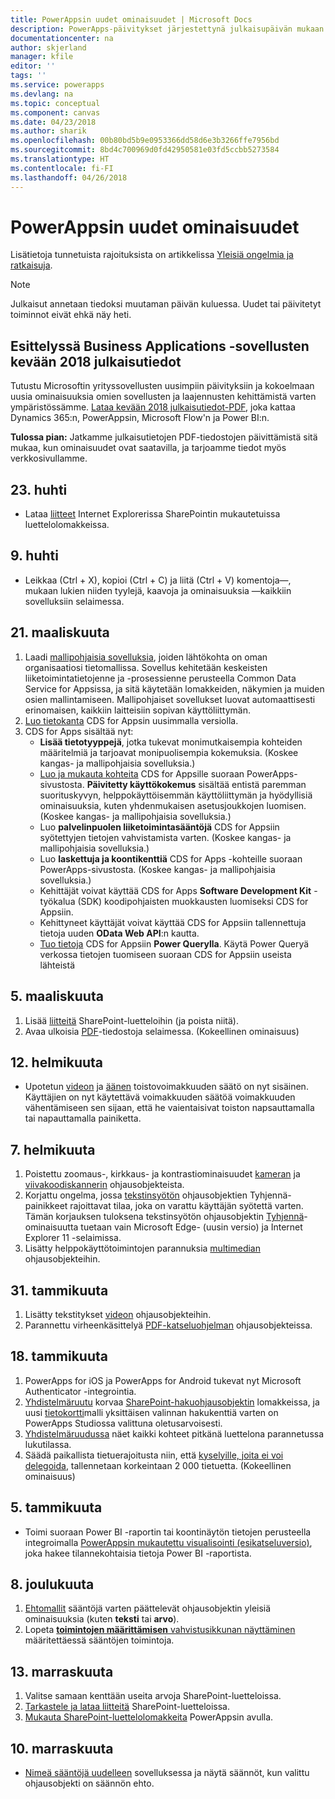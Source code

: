 ```yaml
---
title: PowerAppsin uudet ominaisuudet | Microsoft Docs
description: PowerApps-päivitykset järjestettynä julkaisupäivän mukaan
documentationcenter: na
author: skjerland
manager: kfile
editor: ''
tags: ''
ms.service: powerapps
ms.devlang: na
ms.topic: conceptual
ms.component: canvas
ms.date: 04/23/2018
ms.author: sharik
ms.openlocfilehash: 00b80bd5b9e0953366dd58d6e3b3266ffe7956bd
ms.sourcegitcommit: 8bd4c700969d0fd42950581e03fd5ccbb5273584
ms.translationtype: HT
ms.contentlocale: fi-FI
ms.lasthandoff: 04/26/2018
---
```

# <a name="whats-new-in-powerapps"></a>PowerAppsin uudet ominaisuudet
Lisätietoja tunnetuista rajoituksista on artikkelissa [Yleisiä ongelmia ja ratkaisuja](common-issues-and-resolutions.md).


> [!NOTE]
> Julkaisut annetaan tiedoksi muutaman päivän kuluessa. Uudet tai päivitetyt toiminnot eivät ehkä näy heti.

## <a name="announcing-the-business-applications-spring-18-release-notes"></a>Esittelyssä Business Applications -sovellusten kevään 2018 julkaisutiedot

Tutustu Microsoftin yrityssovellusten uusimpiin päivityksiin ja kokoelmaan uusia ominaisuuksia omien sovellusten ja laajennusten kehittämistä varten ympäristössämme. [Lataa kevään 2018 julkaisutiedot-PDF](https://aka.ms/businessappsreleasenotes), joka kattaa Dynamics 365:n, PowerAppsin, Microsoft Flow'n ja Power BI:n.

**Tulossa pian:** Jatkamme julkaisutietojen PDF-tiedostojen päivittämistä sitä mukaa, kun ominaisuudet ovat saatavilla, ja tarjoamme tiedot myös verkkosivullamme.

## <a name="apr-23"></a>23. huhti
* Lataa [liitteet](controls/control-attachments.md) Internet Explorerissa SharePointin mukautetuissa luettelolomakkeissa.

## <a name="apr-9"></a>9. huhti
* Leikkaa (Ctrl + X), kopioi (Ctrl + C) ja liitä (Ctrl + V) komentoja&mdash;, mukaan lukien niiden tyylejä, kaavoja ja ominaisuuksia &mdash;kaikkiin sovelluksiin selaimessa.

## <a name="mar-21"></a>21. maaliskuuta
1. Laadi [mallipohjaisia sovelluksia](../model-driven-apps/model-driven-app-overview.md), joiden lähtökohta on oman organisaatiosi tietomallissa. Sovellus kehitetään keskeisten liiketoimintatietojenne ja -prosessienne perusteella Common Data Service for Appsissa, ja sitä käytetään lomakkeiden, näkymien ja muiden osien mallintamiseen. Mallipohjaiset sovellukset luovat automaattisesti erinomaisen, kaikkiin laitteisiin sopivan käyttöliittymän.
2. [Luo tietokanta](../../administrator/create-database.md) CDS for Appsin uusimmalla versiolla.
3. CDS for Apps sisältää nyt:
    - **Lisää tietotyyppejä**, jotka tukevat monimutkaisempia kohteiden määritelmiä ja tarjoavat monipuolisempia kokemuksia. (Koskee kangas- ja mallipohjaisia sovelluksia.)
    - [Luo ja mukauta kohteita](../common-data-service/data-platform-create-entity.md) CDS for Appsille suoraan PowerApps-sivustosta. **Päivitetty käyttökokemus** sisältää entistä paremman suorituskyvyn, helppokäyttöisemmän käyttöliittymän ja hyödyllisiä ominaisuuksia, kuten yhdenmukaisen asetusjoukkojen luomisen. (Koskee kangas- ja mallipohjaisia sovelluksia.)
    - Luo **palvelinpuolen liiketoimintasääntöjä** CDS for Appsiin syötettyjen tietojen vahvistamista varten. (Koskee kangas- ja mallipohjaisia sovelluksia.)
    - Luo **laskettuja ja koontikenttiä** CDS for Apps -kohteille suoraan PowerApps-sivustosta. (Koskee kangas- ja mallipohjaisia sovelluksia.)  
    - Kehittäjät voivat käyttää CDS for Apps **Software Development Kit** -työkalua (SDK) koodipohjaisten muokkausten luomiseksi CDS for Appsiin.
    - Kehittyneet käyttäjät voivat käyttää CDS for Appsiin tallennettuja tietoja uuden **OData Web API**:n kautta.
    - [Tuo tietoja](../common-data-service/data-platform-cds-newentity-pq.md) CDS for Appsiin **Power Querylla**. Käytä Power Queryä verkossa tietojen tuomiseen suoraan CDS for Appsiin useista lähteistä

## <a name="mar-5"></a>5. maaliskuuta
1. Lisää [liitteitä](controls/control-attachments.md) SharePoint-luetteloihin (ja poista niitä).
2. Avaa ulkoisia [PDF](controls/control-pdf-viewer.md)-tiedostoja selaimessa. (Kokeellinen ominaisuus)

## <a name="feb-12"></a>12. helmikuuta
* Upotetun [videon](controls/control-audio-video.md) ja [äänen](controls/control-audio-video.md) toistovoimakkuuden säätö on nyt sisäinen. Käyttäjien on nyt käytettävä voimakkuuden säätöä voimakkuuden vähentämiseen sen sijaan, että he vaientaisivat toiston napsauttamalla tai napauttamalla painiketta.

## <a name="feb-7"></a>7. helmikuuta
1. Poistettu zoomaus-, kirkkaus- ja kontrastiominaisuudet [kameran](controls/control-camera.md) ja [viivakoodiskannerin](controls/control-barcodescanner.md) ohjausobjekteista.
2. Korjattu ongelma, jossa [tekstinsyötön](controls/control-text-input.md) ohjausobjektien Tyhjennä-painikkeet rajoittavat tilaa, joka on varattu käyttäjän syötettä varten. Tämän korjauksen tuloksena tekstinsyötön ohjausobjektin [Tyhjennä](controls/control-text-input.md#additional-properties)-ominaisuutta tuetaan vain Microsoft Edge- (uusin versio) ja Internet Explorer 11 -selaimissa.
3. Lisätty helppokäyttötoimintojen parannuksia [multimedian](add-images-pictures-audio-video.md) ohjausobjekteihin.

## <a name="jan-31"></a>31. tammikuuta
1. Lisätty tekstitykset [videon](controls/control-audio-video.md) ohjausobjekteihin.
2. Parannettu virheenkäsittelyä [PDF-katseluohjelman](controls/control-pdf-viewer.md) ohjausobjekteissa.

## <a name="jan-18"></a>18. tammikuuta
1. PowerApps for iOS ja PowerApps for Android tukevat nyt Microsoft Authenticator -integrointia.
2. [Yhdistelmäruutu](controls/control-combo-box.md) korvaa [SharePoint-hakuohjausobjektin](sharepoint-lookup-fields.md) lomakkeissa, ja uusi [tietokortti](working-with-cards.md)malli yksittäisen valinnan hakukenttiä varten on PowerApps Studiossa valittuna oletusarvoisesti.
3. [Yhdistelmäruudussa](controls/control-combo-box.md) näet kaikki kohteet pitkänä luettelona parannetussa lukutilassa.
4. Säädä paikallista tietuerajoitusta niin, että [kyselyille, joita ei voi delegoida](delegation-overview.md#non-delegable-limits), tallennetaan korkeintaan 2 000 tietuetta. (Kokeellinen ominaisuus)

## <a name="jan-5"></a>5. tammikuuta
* Toimi suoraan Power BI -raportin tai koontinäytön tietojen perusteella integroimalla [PowerAppsin mukautettu visualisointi (esikatseluversio)](https://powerapps.microsoft.com/blog/powerbi-powerapps-visual/), joka hakee tilannekohtaisia tietoja Power BI -raportista.

## <a name="dec-8"></a>8. joulukuuta
1. [Ehtomallit](working-with-rules.md) sääntöjä varten päättelevät ohjausobjektin yleisiä ominaisuuksia (kuten **teksti** tai **arvo**).
2. Lopeta [**toimintojen määrittämisen** vahvistusikkunan näyttäminen](working-with-rules.md) määritettäessä sääntöjen toimintoja.

## <a name="nov-13"></a>13. marraskuuta
1. Valitse samaan kenttään useita arvoja SharePoint-luetteloissa.
2. [Tarkastele ja lataa liitteitä](controls/control-attachments.md) SharePoint-luetteloissa.
3. [Mukauta SharePoint-luettelolomakkeita](customize-list-form.md) PowerAppsin avulla.

## <a name="nov-10"></a>10. marraskuuta
* [Nimeä sääntöjä uudelleen](working-with-rules.md) sovelluksessa ja näytä säännöt, kun valittu ohjausobjekti on säännön ehto.
